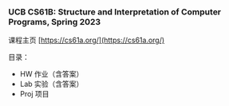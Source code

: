 ### UCB CS61B: Structure and Interpretation of Computer Programs, Spring 2023 

课程主页 [https://cs61a.org/](https://cs61a.org/)

目录：
- HW 作业（含答案）
- Lab 实验（含答案）
- Proj 项目